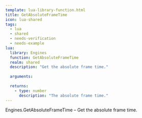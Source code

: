 ```yaml
---
template: lua-library-function.html
title: GetAbsoluteFrameTime
icon: lua-shared
tags:
  - lua
  - shared
  - needs-verification
  - needs-example
lua:
  library: Engines
  function: GetAbsoluteFrameTime
  realm: shared
  description: "Get the absolute frame time."
  
  arguments:
  
  returns:
    - type: number
      description: "The absolute frame time."
---
```


<div class="lua__search__keywords">
Engines.GetAbsoluteFrameTime &#x2013; Get the absolute frame time.
</div>

